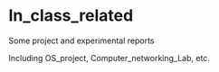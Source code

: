 # In_class_related
Some project and experimental reports

Including OS_project, Computer_networking_Lab, etc.
